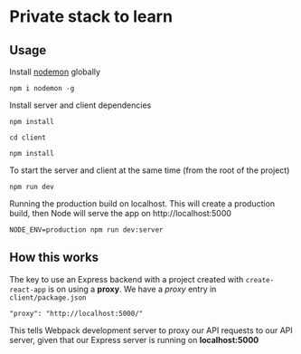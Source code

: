 # Private stack to learn

## Usage

Install [nodemon](https://github.com/remy/nodemon) globally

```
npm i nodemon -g

```

Install server and client dependencies

```
npm install

cd client

npm install

```

To start the server and client at the same time (from the root of the project)

```
npm run dev

```

Running the production build on localhost. This will create a production build, then Node will serve the app on http://localhost:5000

```
NODE_ENV=production npm run dev:server

```

## How this works

The key to use an Express backend with a project created with `create-react-app` is on using a **proxy**. We have a _proxy_ entry in `client/package.json`

```
"proxy": "http://localhost:5000/"

```

This tells Webpack development server to proxy our API requests to our API server, given that our Express server is running on **localhost:5000**
